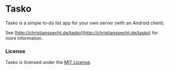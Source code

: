 # Tasko

Tasko is a simple to-do list app for your own server (with an Android client).

See [http://christianspecht.de/tasko](http://christianspecht.de/tasko) for more information.


### License

Tasko is licensed under the [MIT License](http://christianspecht.de/tasko/#license).